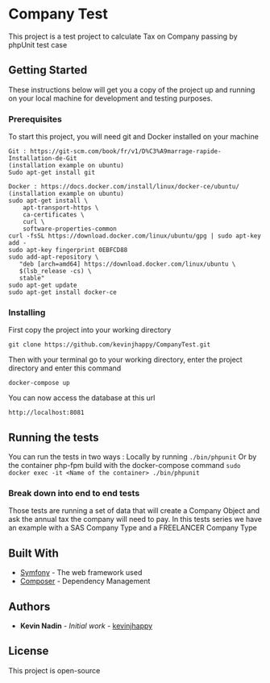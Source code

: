 # Company Test

This project is a test project to calculate Tax on Company passing by phpUnit test case 

## Getting Started

These instructions below will get you a copy of the project up and running on your local machine for development and testing purposes.


### Prerequisites

To start this project, you will need git and Docker installed on your machine

```
Git : https://git-scm.com/book/fr/v1/D%C3%A9marrage-rapide-Installation-de-Git
(installation example on ubuntu)
Sudo apt-get install git 

```

```
Docker : https://docs.docker.com/install/linux/docker-ce/ubuntu/
(installation example on ubuntu)
sudo apt-get install \
    apt-transport-https \
    ca-certificates \
    curl \
    software-properties-common
curl -fsSL https://download.docker.com/linux/ubuntu/gpg | sudo apt-key add -
sudo apt-key fingerprint 0EBFCD88
sudo add-apt-repository \
   "deb [arch=amd64] https://download.docker.com/linux/ubuntu \
   $(lsb_release -cs) \
   stable"
sudo apt-get update
sudo apt-get install docker-ce
```

### Installing

First copy the project into your working directory

```
git clone https://github.com/kevinjhappy/CompanyTest.git
```

Then with your terminal go to your working directory, enter the project directory and enter this command

```
docker-compose up
```

You can now access the database at this url

```
http://localhost:8081
```

## Running the tests

You can run the tests in two ways :
Locally by running ``` ./bin/phpunit ```
Or by the container php-fpm build with the docker-compose command
``` sudo docker exec -it <Name of the container> ./bin/phpunit ```

### Break down into end to end tests

Those tests are running a set of data that will create a Company Object and ask the annual tax the company will need to pay.
In this tests series we have an example with a SAS Company Type and a FREELANCER Company Type

## Built With

* [Symfony](https://symfony.com/doc/current/index.html) - The web framework used
* [Composer](https://getcomposer.org/) - Dependency Management


## Authors

* **Kevin Nadin** - *Initial work* - [kevinjhappy](https://github.com/kevinjhappy)

## License

This project is open-source
